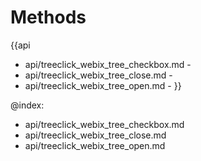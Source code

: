 
Methods
=======

{{api
- api/treeclick_webix_tree_checkbox.md - 
- api/treeclick_webix_tree_close.md - 
- api/treeclick_webix_tree_open.md - 
}}

@index:
- api/treeclick_webix_tree_checkbox.md
- api/treeclick_webix_tree_close.md
- api/treeclick_webix_tree_open.md


